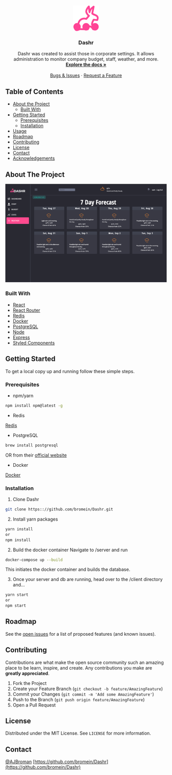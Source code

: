 <br />
<p align="center">
  <a href="https://github.com/bromein/Dashr">
    <img src="/client/public/favicon.ico" alt="Logo" width="80" height="80">
  </a>

  <h3 align="center">Dashr</h3>

  <p align="center">
    Dashr was created to assist those in corporate settings. It allows administration to monitor company budget, staff, weather, and more.
    <br />
    <a href="https://github.com/bromein/Dashr"><strong>Explore the docs »</strong></a>
    <br />
    <br />
    <a href="https://github.com/bromein/Dashr/issues">Bugs & Issues</a>
    ·
    <a href="https://github.com/bromein/Dashr/issues">Request a Feature</a>
  </p>
</p>

<!-- TABLE OF CONTENTS -->

## Table of Contents

- [About the Project](#about-the-project)
  - [Built With](#built-with)
- [Getting Started](#getting-started)
  - [Prerequisites](#prerequisites)
  - [Installation](#installation)
- [Usage](#usage)
- [Roadmap](#roadmap)
- [Contributing](#contributing)
- [License](#license)
- [Contact](#contact)
- [Acknowledgements](#acknowledgements)

<!-- ABOUT THE PROJECT -->

## About The Project

![Dashr](/Screenshot.jpg?raw=true)

### Built With

- [React]("https://reactjs.org/")
- [React Router]("https://reacttraining.com/react-router/")
- [Redis]("https://redis.io/")
- [Docker]("https://www.docker.com/")
- [PostgreSQL]("https://www.postgresql.org/")
- [Node]("https://nodejs.org/en/")
- [Express]("https://expressjs.com/")
- [Styled Components]("http://styled-components.com")

<!-- GETTING STARTED -->

## Getting Started

To get a local copy up and running follow these simple steps.

### Prerequisites

- npm/yarn

```sh
npm install npm@latest -g
```

- Redis

[Redis]("https://redis.io/download")

- PostgreSQL

```sh
brew install postgresql
```

OR from their [official website]("https://www.postgresql.org/")

- Docker

[Docker]("https://docs.docker.com/install/")

### Installation

1. Clone Dashr

```sh
git clone https:://github.com/bromein/Dashr.git
```

2. Install yarn packages

```sh
yarn install
or
npm install
```

2. Build the docker container
   Navigate to /server and run

```sh
docker-compose up --build
```

This initiates the docker container and builds the database.

3. Once your server and db are running, head over to the /client directory and...

```sh
yarn start
or
npm start
```

## Roadmap

See the [open issues](https://github.com/bromein/Dashr/issues) for a list of proposed features (and known issues).

<!-- CONTRIBUTING -->

## Contributing

Contributions are what make the open source community such an amazing place to be learn, inspire, and create. Any contributions you make are **greatly appreciated**.

1. Fork the Project
2. Create your Feature Branch (`git checkout -b feature/AmazingFeature`)
3. Commit your Changes (`git commit -m 'Add some AmazingFeature'`)
4. Push to the Branch (`git push origin feature/AmazingFeature`)
5. Open a Pull Request

<!-- LICENSE -->

## License

Distributed under the MIT License. See `LICENSE` for more information.

<!-- CONTACT -->

## Contact

[@AJBroman](https://twitter.com/ajbroman)
[https://github.com/bromein/Dashr](https://github.com/bromein/Dashr)
